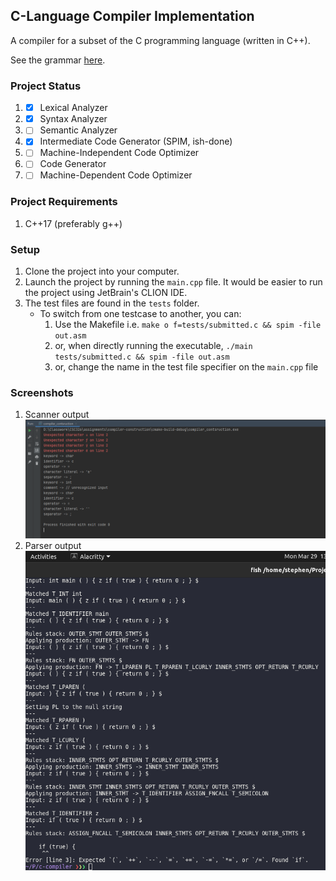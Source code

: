 ## C-Language Compiler Implementation

A compiler for a subset of the C programming language (written in C++).

See the grammar [here](specification.txt).

### Project Status

1. - [x] Lexical Analyzer
2. - [x] Syntax Analyzer
3. - [ ] Semantic Analyzer
4. - [x] Intermediate Code Generator (SPIM, ish-done)
5. - [ ] Machine-Independent Code Optimizer
6. - [ ] Code Generator
7. - [ ] Machine-Dependent Code Optimizer

### Project Requirements

1. C++17 (preferably g++)

### Setup

1. Clone the project into your computer.
2. Launch the project by running the `main.cpp` file. It would be easier to run the project using JetBrain's CLION IDE.
3. The test files are found in the `tests` folder.
   - To switch from one testcase to another, you can:
     1. Use the Makefile i.e. `make o f=tests/submitted.c && spim -file out.asm`
     2. or, when directly running the executable, `./main tests/submitted.c && spim -file out.asm`
     3. or, change the name in the test file specifier on the `main.cpp` file

### Screenshots

1. Scanner output
   ![Scanner output](assets/scanner.png)
2. Parser output
   ![Parser output](assets/parser.png)
